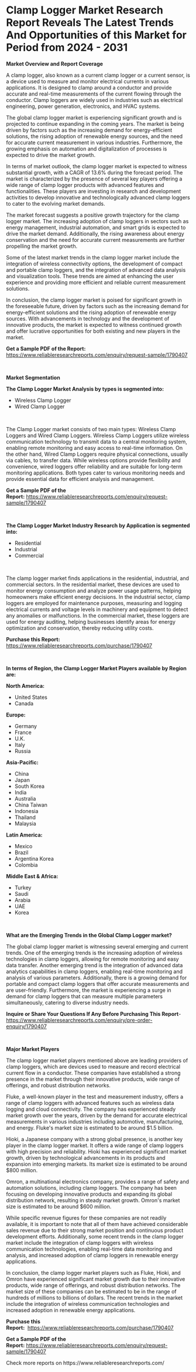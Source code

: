 <p><h1>Clamp Logger Market Research Report Reveals The Latest Trends And Opportunities of this Market for Period from 2024 - 2031</h1></p><p><strong>Market Overview and Report Coverage</strong></p>
<p><p>A clamp logger, also known as a current clamp logger or a current sensor, is a device used to measure and monitor electrical currents in various applications. It is designed to clamp around a conductor and provide accurate and real-time measurements of the current flowing through the conductor. Clamp loggers are widely used in industries such as electrical engineering, power generation, electronics, and HVAC systems.</p><p>The global clamp logger market is experiencing significant growth and is projected to continue expanding in the coming years. The market is being driven by factors such as the increasing demand for energy-efficient solutions, the rising adoption of renewable energy sources, and the need for accurate current measurement in various industries. Furthermore, the growing emphasis on automation and digitalization of processes is expected to drive the market growth.</p><p>In terms of market outlook, the clamp logger market is expected to witness substantial growth, with a CAGR of 13.6% during the forecast period. The market is characterized by the presence of several key players offering a wide range of clamp logger products with advanced features and functionalities. These players are investing in research and development activities to develop innovative and technologically advanced clamp loggers to cater to the evolving market demands.</p><p>The market forecast suggests a positive growth trajectory for the clamp logger market. The increasing adoption of clamp loggers in sectors such as energy management, industrial automation, and smart grids is expected to drive the market demand. Additionally, the rising awareness about energy conservation and the need for accurate current measurements are further propelling the market growth.</p><p>Some of the latest market trends in the clamp logger market include the integration of wireless connectivity options, the development of compact and portable clamp loggers, and the integration of advanced data analysis and visualization tools. These trends are aimed at enhancing the user experience and providing more efficient and reliable current measurement solutions.</p><p>In conclusion, the clamp logger market is poised for significant growth in the foreseeable future, driven by factors such as the increasing demand for energy-efficient solutions and the rising adoption of renewable energy sources. With advancements in technology and the development of innovative products, the market is expected to witness continued growth and offer lucrative opportunities for both existing and new players in the market.</p></p>
<p><strong>Get a Sample PDF of the Report:</strong> <a href="https://www.reliableresearchreports.com/enquiry/request-sample/1790407">https://www.reliableresearchreports.com/enquiry/request-sample/1790407</a></p>
<p>&nbsp;</p>
<p><strong>Market Segmentation</strong></p>
<p><strong>The Clamp Logger Market Analysis by types is segmented into:</strong></p>
<p><ul><li>Wireless Clamp Logger</li><li>Wired Clamp Logger</li></ul></p>
<p>&nbsp;</p>
<p><p>The Clamp Logger market consists of two main types: Wireless Clamp Loggers and Wired Clamp Loggers. Wireless Clamp Loggers utilize wireless communication technology to transmit data to a central monitoring system, enabling remote monitoring and easy access to real-time information. On the other hand, Wired Clamp Loggers require physical connections, usually via cables, to transfer data. While wireless options provide flexibility and convenience, wired loggers offer reliability and are suitable for long-term monitoring applications. Both types cater to various monitoring needs and provide essential data for efficient analysis and management.</p></p>
<p><strong>Get a Sample PDF of the Report:</strong>&nbsp;<a href="https://www.reliableresearchreports.com/enquiry/request-sample/1790407">https://www.reliableresearchreports.com/enquiry/request-sample/1790407</a></p>
<p>&nbsp;</p>
<p><strong>The Clamp Logger Market Industry Research by Application is segmented into:</strong></p>
<p><ul><li>Residential</li><li>Industrial</li><li>Commercial</li></ul></p>
<p>&nbsp;</p>
<p><p>The clamp logger market finds applications in the residential, industrial, and commercial sectors. In the residential market, these devices are used to monitor energy consumption and analyze power usage patterns, helping homeowners make efficient energy decisions. In the industrial sector, clamp loggers are employed for maintenance purposes, measuring and logging electrical currents and voltage levels in machinery and equipment to detect any anomalies or malfunctions. In the commercial market, these loggers are used for energy auditing, helping businesses identify areas for energy optimization and conservation, thereby reducing utility costs.</p></p>
<p><strong>Purchase this Report:</strong>&nbsp; <a href="https://www.reliableresearchreports.com/purchase/1790407">https://www.reliableresearchreports.com/purchase/1790407</a></p>
<p>&nbsp;</p>
<p><strong>In terms of Region, the Clamp Logger Market Players available by Region are:</strong></p>
<p>
    <p> <strong> North America: </strong>
        <ul>
            <li>United States</li>
            <li>Canada</li>
        </ul>
        </p> 
    <p> <strong> Europe: </strong>
        <ul>
            <li>Germany</li>
            <li>France</li>
            <li>U.K.</li>
            <li>Italy</li>
            <li>Russia</li>
        </ul>
        </p> 
    <p> <strong> Asia-Pacific: </strong>
        <ul>
            <li>China</li>
            <li>Japan</li>
            <li>South Korea</li>
            <li>India</li>
            <li>Australia</li>
            <li>China Taiwan</li>
            <li>Indonesia</li>
            <li>Thailand</li>
            <li>Malaysia</li>
        </ul>
        </p> 
    <p> <strong> Latin America: </strong>
        <ul>
            <li>Mexico</li>
            <li>Brazil</li>
            <li>Argentina Korea</li>
            <li>Colombia</li>
        </ul>
        </p> 
    <p> <strong> Middle East & Africa: </strong>
        <ul>
            <li>Turkey</li>
            <li>Saudi</li>
            <li>Arabia</li>
            <li>UAE</li>
            <li>Korea</li>
        </ul>
    </p>
    </p>
<p>&nbsp;</p>
<p><strong>What are the Emerging Trends in the Global Clamp Logger market?</strong></p>
<p><p>The global clamp logger market is witnessing several emerging and current trends. One of the emerging trends is the increasing adoption of wireless technologies in clamp loggers, allowing for remote monitoring and easy data transfer. Another emerging trend is the integration of advanced data analytics capabilities in clamp loggers, enabling real-time monitoring and analysis of various parameters. Additionally, there is a growing demand for portable and compact clamp loggers that offer accurate measurements and are user-friendly. Furthermore, the market is experiencing a surge in demand for clamp loggers that can measure multiple parameters simultaneously, catering to diverse industry needs.</p></p>
<p><strong>Inquire or Share Your Questions If Any Before Purchasing This Report</strong>- <a href="https://www.reliableresearchreports.com/enquiry/pre-order-enquiry/1790407">https://www.reliableresearchreports.com/enquiry/pre-order-enquiry/1790407</a></p>
<p>&nbsp;</p>
<p><strong>Major Market Players</strong></p>
<p><p>The clamp logger market players mentioned above are leading providers of clamp loggers, which are devices used to measure and record electrical current flow in a conductor. These companies have established a strong presence in the market through their innovative products, wide range of offerings, and robust distribution networks.</p><p>Fluke, a well-known player in the test and measurement industry, offers a range of clamp loggers with advanced features such as wireless data logging and cloud connectivity. The company has experienced steady market growth over the years, driven by the demand for accurate electrical measurements in various industries including automotive, manufacturing, and energy. Fluke's market size is estimated to be around $1.5 billion.</p><p>Hioki, a Japanese company with a strong global presence, is another key player in the clamp logger market. It offers a wide range of clamp loggers with high precision and reliability. Hioki has experienced significant market growth, driven by technological advancements in its products and expansion into emerging markets. Its market size is estimated to be around $800 million.</p><p>Omron, a multinational electronics company, provides a range of safety and automation solutions, including clamp loggers. The company has been focusing on developing innovative products and expanding its global distribution network, resulting in steady market growth. Omron's market size is estimated to be around $600 million.</p><p>While specific revenue figures for these companies are not readily available, it is important to note that all of them have achieved considerable sales revenue due to their strong market position and continuous product development efforts. Additionally, some recent trends in the clamp logger market include the integration of clamp loggers with wireless communication technologies, enabling real-time data monitoring and analysis, and increased adoption of clamp loggers in renewable energy applications.</p><p>In conclusion, the clamp logger market players such as Fluke, Hioki, and Omron have experienced significant market growth due to their innovative products, wide range of offerings, and robust distribution networks. The market size of these companies can be estimated to be in the range of hundreds of millions to billions of dollars. The recent trends in the market include the integration of wireless communication technologies and increased adoption in renewable energy applications.</p></p>
<p><strong>Purchase this Report:</strong>&nbsp;&nbsp;<a href="https://www.reliableresearchreports.com/purchase/1790407">https://www.reliableresearchreports.com/purchase/1790407</a></p>
<p></p>
<p><strong>Get a Sample PDF of the Report:</strong>&nbsp;<a href="https://www.reliableresearchreports.com/enquiry/request-sample/1790407">https://www.reliableresearchreports.com/enquiry/request-sample/1790407</a></p>
<p>Check more reports on https://www.reliableresearchreports.com/</p>